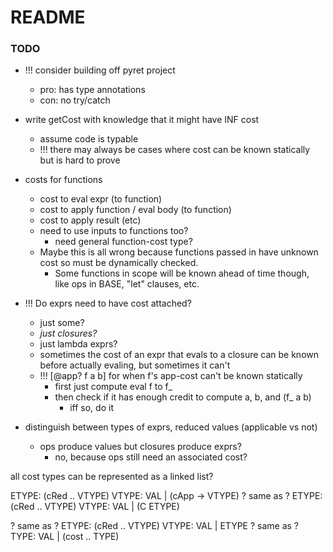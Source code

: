 # README #

### TODO ###

* !!! consider building off pyret project
    - pro: has type annotations
    - con: no try/catch
* write getCost with knowledge that it might have INF cost
    - assume code is typable
    - !!! there may always be cases where cost can be known statically but is hard to prove
* costs for functions
    - cost to eval expr (to function)
    - cost to apply function / eval body (to function)
    - cost to apply result (etc)
    - need to use inputs to functions too?
        + need general function-cost type?
    - Maybe this is all wrong because functions passed in have unknown cost so must be dynamically checked. 
        + Some functions in scope will be known ahead of time though, like ops in BASE, "let" clauses, etc.
* !!! Do exprs need to have cost attached?
    - just some? 
    - *just closures?*
    - just lambda exprs? 
    - sometimes the cost of an expr that evals to a closure can be known before actually evaling, but sometimes it can't
    - !!! [@app? f a b] for when f's app-cost can't be known statically
        + first just compute eval f to f_
        + then check if it has enough credit to compute a, b, and (f_ a b)
            * iff so, do it

* distinguish between types of exprs, reduced values (applicable vs not)
    - ops produce values but closures produce exprs?
        + no, because ops still need an associated cost?


all cost types can be represented as a linked list?

ETYPE: (cRed .. VTYPE)
VTYPE: VAL | (cApp -> VTYPE)
? same as ?
ETYPE: (cRed .. VTYPE)
VTYPE: VAL | (C ETYPE)

? same as ?
ETYPE: (cRed .. VTYPE)
VTYPE: VAL | ETYPE
? same as ?
TYPE: VAL | (cost .. TYPE)




















